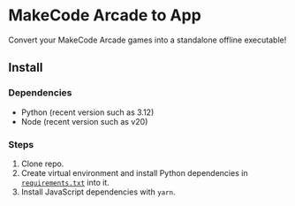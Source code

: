 # MakeCode Arcade to App

Convert your MakeCode Arcade games into a standalone offline executable!

## Install
### Dependencies 

* Python (recent version such as 3.12)
* Node (recent version such as v20)

### Steps

1. Clone repo. 
2. Create virtual environment and install Python dependencies in [`requirements.txt`](requirements.txt) into it. 
3. Install JavaScript dependencies with `yarn`.
